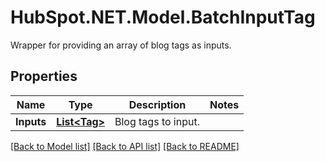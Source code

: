 # HubSpot.NET.Model.BatchInputTag
Wrapper for providing an array of blog tags as inputs.

## Properties

Name | Type | Description | Notes
------------ | ------------- | ------------- | -------------
**Inputs** | [**List&lt;Tag&gt;**](Tag.md) | Blog tags to input. | 

[[Back to Model list]](../README.md#documentation-for-models) [[Back to API list]](../README.md#documentation-for-api-endpoints) [[Back to README]](../README.md)


